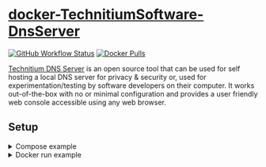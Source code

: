 # [docker-TechnitiumSoftware-DnsServer](https://github.com/Roxedus/docker-TS-DnsServer)

[![GitHub Workflow Status](https://img.shields.io/github/workflow/status/Roxedus/docker-ts-dnsserver/Build%20Image?style=flat?logo=github)](https://github.com/Roxedus/docker-ts-dnsserver/actions?query=workflow%3A%22Build+Image%22)
[![Docker Pulls](https://img.shields.io/docker/pulls/roxedus/ts-dnsserver?logo=docker)](https://hub.docker.com/r/roxedus/ts-dnsserver/)

[Technitium DNS Server](https://github.com/TechnitiumSoftware/DnsServer) is an open source tool that can be used for self hosting a local DNS server for privacy & security or, used for experimentation/testing by software developers on their computer. It works out-of-the-box with no or minimal configuration and provides a user friendly web console accessible using any web browser.

## Setup

<details>
  <summary>Compose example</summary>

```yml
  dnsserver:
    container_name: ts-dnsserver
    image: roxedus/ts-dnsserver:latest
    ports:
      - 53:53/udp
      - 5380:5380
    volumes:
      - ${PWD}/ts-dnsserver:/config
    environment:
      - PUID=1000
      - PGID=1000
```

</details>
<details>
  <summary>Docker run example</summary>

```bash
docker run -p 53:53/udp -p 5380:5380 -v ${PWD}/ts-dnsserver:/config -e PUID=1000 -e PGID=1000 roxedus/ts-dnsserver:latest
```

</details>

